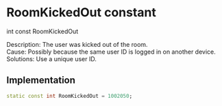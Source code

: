 


# RoomKickedOut constant







int const RoomKickedOut
  




<p>Description: The user was kicked out of the room. <br>Cause: Possibly because the same user ID is logged in on another device. <br>Solutions: Use a unique user ID.</p>



## Implementation

```dart
static const int RoomKickedOut = 1002050;
```







